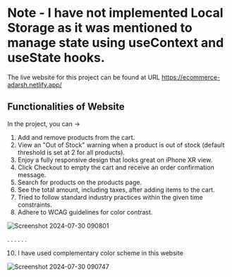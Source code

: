 # Note - I have not implemented Local Storage as it was mentioned to manage state using useContext and useState hooks.

The live website for this project can be found at URL 
https://ecommerce-adarsh.netlify.app/

## Functionalities of Website 

In the project, you can ->
1) Add and remove products from the cart.
2) View an "Out of Stock" warning when a product is out of stock (default threshold is set at 2 for all products).
3) Enjoy a fully responsive design that looks great on iPhone XR view.
4) Click Checkout to empty the cart and receive an order confirmation message.
5) Search for products on the products page.
6) See the total amount, including taxes, after adding items to the cart.
7) Tried to follow standard industry practices within the given time constraints.
8) Adhere to WCAG guidelines for color contrast.


![Screenshot 2024-07-30 090801](https://github.com/user-attachments/assets/647a3bc3-ad58-45fd-87d8-6ef1a4b9739f)

.
.
.
.
.
.



10) I have used complementary color scheme in this website


![Screenshot 2024-07-30 090747](https://github.com/user-attachments/assets/04dd3114-ee3b-4109-9354-9c88634ef0f8)


